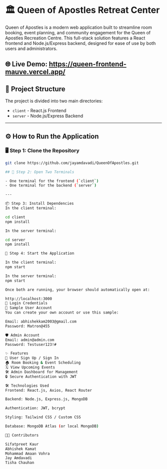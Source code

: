 # 🏛️ Queen of Apostles Retreat Center

Queen of Apostles is a modern web application built to streamline room booking, event planning, and community engagement for the Queen of Apostles Recreation Centre. This full-stack solution features a React frontend and Node.js/Express backend, designed for ease of use by both users and administrators.

🌐 Live Demo: https://queen-frontend-mauve.vercel.app/
---

## 📁 Project Structure

The project is divided into two main directories:

- `client` - React.js Frontend  
- `server` - Node.js/Express Backend

---

## ⚙️ How to Run the Application

### 🖥️ Step 1: Clone the Repository

```bash
git clone https://github.com/jayamdavadi/QueenOfApostles.git

## 🧭 Step 2: Open Two Terminals

- One terminal for the frontend (`client`)
- One terminal for the backend (`server`)

---

📦 Step 3: Install Dependencies
In the client terminal:

cd client
npm install

In the server terminal:

cd server
npm install

🚀 Step 4: Start the Application

In the client terminal:
npm start

In the server terminal:
npm start

Once both are running, your browser should automatically open at:

http://localhost:3000
🔐 Login Credentials
👥 Sample User Account
You can create your own account or use this sample:

Email: abhishekkam2003@gmail.com
Password: Matron@455

🛡️ Admin Account
Email: admin@admin.com
Password: Testuser123!#

✨ Features
🔐 User Sign Up / Sign In
🏠 Room Booking & Event Scheduling
🗓️ View Upcoming Events
🛠️ Admin Dashboard for Management
🔒 Secure Authentication with JWT

🛠️ Technologies Used
Frontend: React.js, Axios, React Router

Backend: Node.js, Express.js, MongoDB

Authentication: JWT, bcrypt

Styling: Tailwind CSS / Custom CSS

Database: MongoDB Atlas (or local MongoDB)

👨‍💻 Contributors

Sifatpreet Kaur
Abhishek Kamat
Mohammad Amaan Vohra
Jay Amdavadi
Tisha Chauhan

